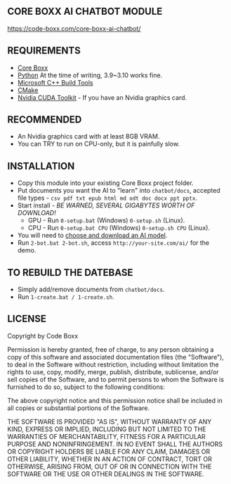 ## CORE BOXX AI CHATBOT MODULE
https://code-boxx.com/core-boxx-ai-chatbot/

## REQUIREMENTS
* [Core Boxx](https://github.com/code-boxx/Core-Boxx-PHP-Framework/tree/main/core)
* [Python](https://www.python.org/) At the time of writing, 3.9~3.10 works fine.
* [Microsoft C++ Build Tools](https://visualstudio.microsoft.com/downloads/?q=build+tools)
* [CMake](https://cmake.org/)
* [Nvidia CUDA Toolkit](https://developer.nvidia.com/cuda-toolkit) - If you have an Nvidia graphics card.

## RECOMMENDED
* An Nvidia graphics card with at least 8GB VRAM.
* You can TRY to run on CPU-only, but it is painfully slow.

## INSTALLATION
* Copy this module into your existing Core Boxx project folder.
* Put documents you want the AI to "learn" into `chatbot/docs`, accepted file types - `csv pdf txt epub html md odt doc docx ppt pptx`.
* Start install - *BE WARNED, SEVERAL GIGABYTES WORTH OF DOWNLOAD!*
  * GPU - Run `0-setup.bat` (Windows) `0-setup.sh` (Linux).
  * CPU - Run `0-setup.bat CPU` (Windows) `0-setup.sh CPU` (Linux). 
* You will need to [choose and download an AI model](https://code-boxx.com/core-boxx-ai-chatbot/#sec-choose).
* Run `2-bot.bat 2-bot.sh`, access `http://your-site.com/ai/` for the demo.

## TO REBUILD THE DATEBASE
* Simply add/remove documents from `chatbot/docs`.
* Run `1-create.bat / 1-create.sh`.

## LICENSE
Copyright by Code Boxx

Permission is hereby granted, free of charge, to any person obtaining a copy
of this software and associated documentation files (the "Software"), to deal
in the Software without restriction, including without limitation the rights
to use, copy, modify, merge, publish, distribute, sublicense, and/or sell
copies of the Software, and to permit persons to whom the Software is
furnished to do so, subject to the following conditions:

The above copyright notice and this permission notice shall be included in all
copies or substantial portions of the Software.

THE SOFTWARE IS PROVIDED "AS IS", WITHOUT WARRANTY OF ANY KIND, EXPRESS OR
IMPLIED, INCLUDING BUT NOT LIMITED TO THE WARRANTIES OF MERCHANTABILITY,
FITNESS FOR A PARTICULAR PURPOSE AND NONINFRINGEMENT. IN NO EVENT SHALL THE
AUTHORS OR COPYRIGHT HOLDERS BE LIABLE FOR ANY CLAIM, DAMAGES OR OTHER
LIABILITY, WHETHER IN AN ACTION OF CONTRACT, TORT OR OTHERWISE, ARISING FROM,
OUT OF OR IN CONNECTION WITH THE SOFTWARE OR THE USE OR OTHER DEALINGS IN THE
SOFTWARE.